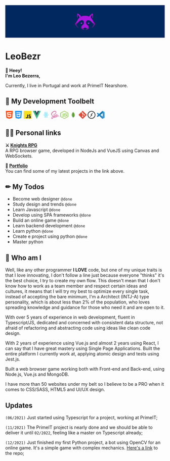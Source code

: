 <img src="./assets/bezrbanner.jpg" />

<h1>LeoBezr</h1>

<p>
   <strong>👋 Heey!<br />
      I'm Leo Bezerra,</strong>
</p>
Currently, I live in Portugal and work at PrimeIT Nearshore.

<h2>🧙 My Development Toolbelt</h2>
<p><img src="assets/html.svg" width="25" height="25" /> <img src="assets/css-3.svg" width="25" height="25" /> <img
      src="assets/javascript.svg" width="25" height="25" /> <img src="assets/vue.svg" width="25" height="25" /> <img
      src="assets/react.svg" width="25" height="25" /> <img src="assets/sass.svg" width="25" height="25" /> <img
      src="assets/node.svg" width="25" height="25" /> <img src="assets/mongodb.svg" width="25" height="25" /> <img
      src="assets/git.svg" width="25" height="25" /> <img src="assets/socket.svg" width="25" height="25" /> <img
      src="assets/vsc.svg" width="25" height="25" />
</p>

<h2>👨‍💻 Personal links</h2>
<p>
   <strong>⚔ <a href="https://knights-rpg.com.br/#/" target="_blank" rel="nofollow">Knights RPG</a></strong><br>
   A RPG browser game, developed in NodeJs and VueJS using Canvas and WebSockets.
</p>
<p>
   <strong>📝 <a href="http://leobezr.com.br/" target="_blank" rel="nofollow">Portfolio</a></strong><br>
   You can find some of my latest projects in the link above.
</p>

## ✏ My Todos
* Become web designer `@done`
* Study design and trends `@done`
* Learn Javascript `@done`
* Develop using SPA frameworks `@done`
* Build an online game `@done`
* Learn backend development `@done`
* Learn python `@done`
* Create e project using python `@done`
* Master python


## 🚀 Who am I
<p>
Well, like any other programmer <strong>I LOVE</strong> code, but one of my unique traits is that I love innovating, I don't follow a line just because everyone "thinks" it's the best choice, I try to create my own flow. This doesn't mean that I don't know how to work as a team member and respect certain ideas and cultures, it means that I will try my best to optimize every single task, instead of accepting the bare minimum, I'm a Architect (INTJ-A) type personality, which is about less than 2% of the population, who loves spreading knowledge and guidance for those who need it and are open to it.
</p>

<p>With over 5 years of experience in web development, fluent in Typescript/JS, dedicated and concerned with consistent data structure, not afraid of refactoring and abstracting code using ideas like clean code design.</p>

<p>With 2 years of experience using Vue.js and almost 2 years using React, I can say that I have great mastery using Single Page Applications. Built the entire platform I currently work at, applying atomic design and tests using Jest.js. </p>

<p>Built a web browser game working both with Front-end and Back-end, using Node.js, Vue.js and MongoDB.</p>

<p>I have more than 50 websites under my belt so I believe to be a PRO when it comes to CSS/SASS, HTML5 and UI/UX design.</p>

## Updates
`(06/2021)` Just started using Typescript for a project, working at PrimeIT;

`(11/2021)` The PrimeIT project is nearly done and we should be able to deliver it until `02/2022`, feeling like a master on Typescript already;

`(12/2021)` Just finished my first Python project, a bot using OpenCV for an online game. It's a simple game with complex mechanics. [Here's a link](https://github.com/leobezr/fishing.io-bot) to the repo;
